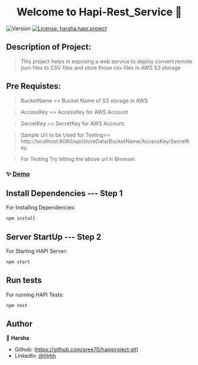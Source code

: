 <h1 align="center">Welcome to Hapi-Rest_Service 👋</h1>
<p>
  <img alt="Version" src="https://img.shields.io/badge/version-1.0.0-blue.svg?cacheSeconds=2592000" />
  <a href="#" target="_blank">
    <img alt="License: harsha.hapi.project" src="https://img.shields.io/badge/License-harsha.hapi.project-yellow.svg" />
  </a>
</p>

## Description of Project:
> This project helps in exposing a web service to deploy convert remote json files to CSV files and store those csv files in AWS S3 storage


## Pre Requistes:

>BucketName >> Bucket Name  of S3 storage in AWS

>AccessKey >> AccessKey for AWS Account

>SecretKey >> SecretKey for AWS Account.

>Sample Url to be Used for Testing>> http://localhost:8080/api/storeData/BucketName/AccessKey/SecretKey

>For Testing Try hitting the above url in Browser.


### ✨ [Demo](http://localhost:8080/api/storeData/BucketName/AccessKey/SecretAccessKey)

## Install Dependencies --- Step 1
For Installing Dependencies:
```sh
npm install
```

## Server StartUp --- Step 2
For Starting HAPI Server:
```sh
npm start
```

## Run tests
For running HAPI Tests:
```sh
npm test
```

## Author

👤 **Harsha**

* Github: (https://github.com/sree70/hapiproject.git)
* LinkedIn: [@hhhh](https://linkedin.com/in/hhhh)




